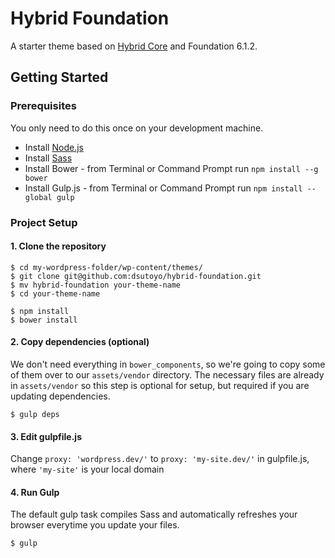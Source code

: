# Hybrid Foundation

A starter theme based on <a href="http://http://themehybrid.com/hybrid-core/">Hybrid Core</a> and Foundation 6.1.2.

## Getting Started
### Prerequisites

You only need to do this once on your development machine.

* Install <a href="https://nodejs.org/download/" title="Permalink to the Node.js website for download instructions">Node.js</a>
* Install <a href="http://sass-lang.com/install" title="Permalink to the Sass website for install instructions">Sass</a>
* Install Bower - from Terminal or Command Prompt run `npm install --g bower`
* Install Gulp.js - from Terminal or Command Prompt run `npm install --global gulp`

### Project Setup

#### 1. Clone the repository

```
$ cd my-wordpress-folder/wp-content/themes/
$ git clone git@github.com:dsutoyo/hybrid-foundation.git
$ mv hybrid-foundation your-theme-name
$ cd your-theme-name

$ npm install
$ bower install
```

#### 2. Copy dependencies (optional)

We don't need everything in `bower_components`, so we're going to copy some of them over to our `assets/vendor` directory. The necessary files are already in `assets/vendor` so this step is optional for setup, but required if you are updating dependencies.

```
$ gulp deps
```

#### 3. Edit gulpfile.js

Change `proxy: 'wordpress.dev/'` to `proxy: 'my-site.dev/'` in gulpfile.js, where `'my-site'` is your local domain

#### 4. Run Gulp

The default gulp task compiles Sass and automatically refreshes your browser everytime you update your files.

```
$ gulp
```
